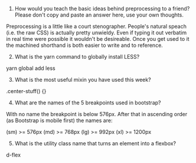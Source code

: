 <!-- Answers to the Self Study Questions go here a change-->

1.  How would you teach the basic ideas behind preprocessing to a friend? Please don't copy and paste an answer here, use your own thoughts.

Preprocessing is a little like a court stenographer. People's natural speach (i.e. the raw CSS) is actually pretty unwieldy. Even if typing it out verbatim in real time were possible
it wouldn't be desireable. Once you get used to it the machined shorthand is both easier to write and to reference.

2.  What is the yarn command to globally install LESS?

yarn global add less

3.  What is the most useful mixin you have used this week?

.center-stuff() {}

4.  What are the names of the 5 breakpoints used in bootstrap?

With no name the breakpoint is below 576px. After that in ascending order (as Bootstrap is mobile first) the names are:

(sm) >= 576px
(md) >= 768px
(lg) >= 992px
(xl) >= 1200px

5.  What is the utility class name that turns an element into a flexbox?

d-flex
